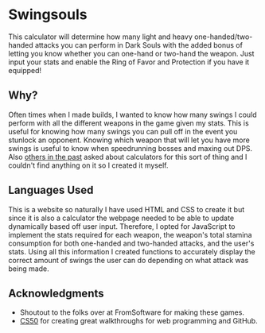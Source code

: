 # Swingsouls
This calculator will determine how many light and heavy one-handed/two-handed attacks you can perform in Dark Souls with the added bonus of letting you know whether you can one-hand or two-hand the weapon. Just input your stats and enable the Ring of Favor and Protection if you have it equipped!

## Why?
Often times when I made builds, I wanted to know how many swings I could perform with all the different weapons in the game given my stats. This is useful for knowing how many swings you can pull off in the event you stunlock an opponent. Knowing which weapon that will let you have more swings is useful to know when speedrunning bosses and maxing out DPS. Also [others in the past](https://www.reddit.com/r/darksouls/comments/8cn4dw/does_anyone_have_a_staminaperswing_calculatortable/) asked about calculators for this sort of thing and I couldn't find anything on it so I created it myself.

## Languages Used
This is a website so naturally I have used HTML and CSS to create it but since it is also a calculator the webpage needed to be able to update dynamically based off user input. Therefore, I opted for JavaScript to implement the stats required for each weapon, the weapon's total stamina consumption for both one-handed and two-handed attacks, and the user's stats. Using all this information I created functions to accurately display the correct amount of swings the user can do depending on what attack was being made.

## Acknowledgments
- Shoutout to the folks over at FromSoftware for making these games.
- [CS50](https://www.youtube.com/watch?v=Nn7EX3zkGUo&list=PLhQjrBD2T380xvFSUmToMMzERZ3qB5Ueu) for creating great walkthroughs for web programming and GitHub.
